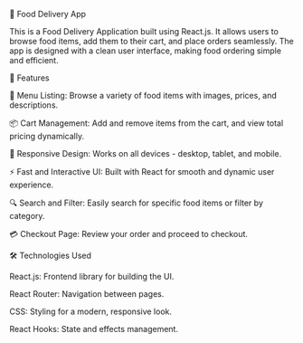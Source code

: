 🍕 Food Delivery App

This is a Food Delivery Application built using React.js. It allows users to browse food items, add them to their cart, and place orders seamlessly. The app is designed with a clean user interface, making food ordering simple and efficient.

🚀 Features

🛒 Menu Listing: Browse a variety of food items with images, prices, and descriptions.

📦 Cart Management: Add and remove items from the cart, and view total pricing dynamically.

📲 Responsive Design: Works on all devices - desktop, tablet, and mobile.

⚡ Fast and Interactive UI: Built with React for smooth and dynamic user experience.

🔍 Search and Filter: Easily search for specific food items or filter by category.

💳 Checkout Page: Review your order and proceed to checkout.


🛠️ Technologies Used

React.js: Frontend library for building the UI.

React Router: Navigation between pages.

CSS: Styling for a modern, responsive look.

React Hooks: State and effects management.
